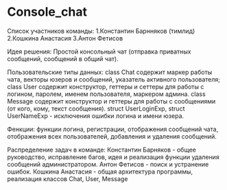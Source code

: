 # Console_chat

Список участников команды:
1.Константин Барнняков (тимлид)
2.Кошкина Анастасия
3.Антон Фетисов


Идея решения:
Простой консольный чат (отправка приватных сообщений, сообщений в общий чат).

Пользовательские типы данных:
class Chat содержит маркер работы чата, векторы юзеров и сообщений, указатель активного пользователя;
class User содержит конструктор, геттеры и сеттеры для работы с логином, паролем, именем пользователя, маркером админа.
class Message содержит конструктор и геттеры для работы с сообщениями (от кого, кому, текст сообщения).
struct UserLoginExp, struct UserNameExp - исключения ошибки логина и имени юзера.

Фенкции:
функции логина, регистрации, отображения сообщений чата, отображения всех пользователей, добавления и удаления сообщений.

Распределение задач в команде:
Константин Барняков - общее руководство, исправление багов, идея и реализация функции удаления сообщений администратором.
Антон Фетисов - поиск и устранение ошибок.
Кошкина Анастасия - общая архитектура программы, реализация классов Chat, User, Message
